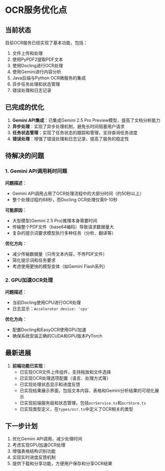 # OCR服务优化点

## 当前状态

目前OCR服务已经实现了基本功能，包括：

1. 文件上传和处理
2. 使用PyPDF2提取PDF文本
3. 使用Docling进行OCR处理
4. 使用Gemini进行内容分析
5. Java后端与Python OCR微服务的集成
6. 异步任务处理和状态管理
7. 错误处理和日志记录

## 已完成的优化

1. **Gemini API集成**：已集成Gemini 2.5 Pro Preview模型，提高了文档分析能力
2. **异步处理**：实现了异步处理机制，避免长时间阻塞用户请求
3. **任务状态管理**：实现了任务状态的跟踪和管理，支持查询任务进度
4. **错误处理**：增强了错误处理和日志记录，提高了服务的稳定性

## 待解决的问题

### 1. Gemini API调用耗时问题

**问题描述**：
- Gemini API调用占用了OCR处理流程中的大部分时间（约50秒以上）
- 整个处理过程约68秒，而Docling OCR处理仅需9-10秒

**可能原因**：
- 大型模型(Gemini 2.5 Pro)推理本身需要时间
- 传输整个PDF文件（base64编码）导致请求数据量大
- 复杂的提示词要求模型执行多种任务（分析、翻译等）

**优化方向**：
- 减少传输数据量（只传文本内容，不传PDF文件）
- 简化提示词和任务要求
- 考虑使用更快的模型变体（如Gemini Flash系列）

### 2. GPU加速OCR处理

**问题描述**：
- 当前Docling使用CPU进行OCR处理
- 日志显示：`Accelerator device: 'cpu'`

**优化方向**：
- 配置Docling和EasyOCR使用GPU加速
- 确保系统安装正确的CUDA和GPU版本PyTorch

## 最新进展

1. **前端功能已实现**：
   - 已实现OCR文件上传组件，支持拖放和文件选择
   - 已实现OCR处理选项配置（语言、处理方式等）
   - 已实现处理状态显示和进度反馈
   - 已实现结果展示界面，包括文本内容、表格和Gemini分析结果的可视化展示
   - 已实现前端服务层和状态管理，包括`ocrService.ts`和`ocrStore.ts`
   - 已实现类型定义，在`types/ocr.ts`中定义了OCR相关的类型

## 下一步计划

1. 优化Gemini API调用，减少处理时间
2. 考虑实现GPU加速OCR处理
3. 增强表格结构识别功能
4. 实现实时进度反馈机制
5. 提供下载和分享功能，方便用户保存和分享OCR结果

